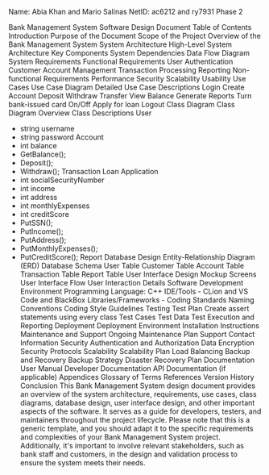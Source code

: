 Name: Abia Khan and Mario Salinas 
NetID: ac6212 and ry7931
Phase 2


Bank Management System Software Design Document
Table of Contents
Introduction
Purpose of the Document
Scope of the Project
Overview of the Bank Management System
System Architecture
High-Level System Architecture
Key Components
System Dependencies
Data Flow Diagram
System Requirements
Functional Requirements
User Authentication
Customer Account Management
Transaction Processing
Reporting
Non-functional Requirements
Performance
Security
Scalability
Usability
Use Cases
Use Case Diagram
Detailed Use Case Descriptions
Login
Create Account
Deposit
Withdraw
Transfer
View Balance
Generate Reports
Turn bank-issued card On/Off
Apply for loan
Logout
Class Diagram
Class Diagram Overview
Class Descriptions
User
- string username
- string password
Account
- int balance
- GetBalance();
- Deposit();
- Withdraw();
Transaction
Loan Application
- int socialSecurityNumber
- int income
- int address
- int monthlyExpenses
- int creditScore
- PutSSN();
- PutIncome();
- PutAddress();
- PutMonthlyExpenses();
- PutCreditScore();
Report
Database Design
Entity-Relationship Diagram (ERD)
Database Schema
User Table
Customer Table
Account Table
Transaction Table
Report Table
User Interface Design
Mockup Screens
User Interface Flow
User Interaction Details
Software Development Environment
Programming Language: C++
IDE/Tools - CLion and VS Code and BlackBox
Libraries/Frameworks - 
Coding Standards
Naming Conventions
Coding Style Guidelines
Testing
Test Plan
Create assert statements using every class
Test Cases
Test Data
Test Execution and Reporting
Deployment
Deployment Environment
Installation Instructions
Maintenance and Support
Ongoing Maintenance Plan
Support Contact Information
Security
Authentication and Authorization
Data Encryption
Security Protocols
Scalability
Scalability Plan
Load Balancing
Backup and Recovery
Backup Strategy
Disaster Recovery Plan
Documentation
User Manual
Developer Documentation
API Documentation (if applicable)
Appendices
Glossary of Terms
References
Version History
Conclusion
This Bank Management System design document provides an overview of the system architecture, requirements, use cases, class diagrams, database design, user interface design, and other important aspects of the software. It serves as a guide for developers, testers, and maintainers throughout the project lifecycle.
Please note that this is a generic template, and you should adapt it to the specific requirements and complexities of your Bank Management System project. Additionally, it's important to involve relevant stakeholders, such as bank staff and customers, in the design and validation process to ensure the system meets their needs.

